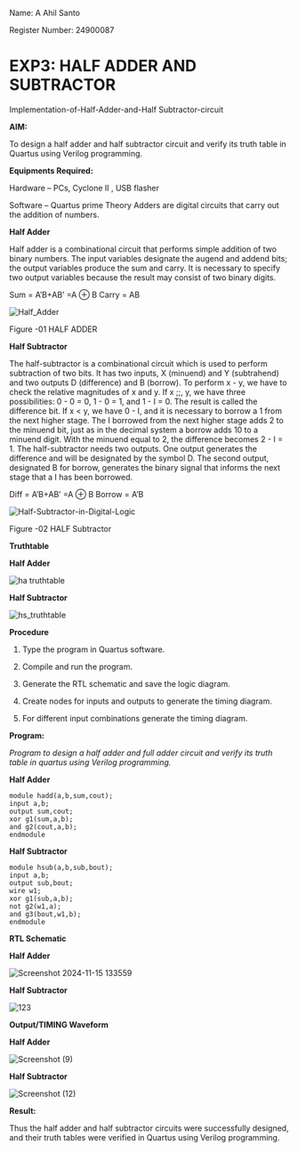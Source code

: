 Name: A Ahil Santo

Register Number: 24900087

# EXP3: HALF ADDER AND SUBTRACTOR

Implementation-of-Half-Adder-and-Half Subtractor-circuit

**AIM:**

To design a half adder and half subtractor circuit and verify its truth table in Quartus using Verilog programming.

**Equipments Required:**

Hardware – PCs, Cyclone II , USB flasher 

Software – Quartus prime Theory Adders are digital circuits that carry out the addition of numbers.

**Half Adder**

Half adder is a combinational circuit that performs simple addition of two binary numbers. The input variables designate the augend and addend bits; the output variables produce the sum and carry. It is necessary to specify two output variables because the result may consist of two binary digits.

Sum = A’B+AB’ =A ⊕ B Carry = AB

![Half_Adder](https://github.com/user-attachments/assets/7bbea727-0808-4db4-8435-39217676bb22)


Figure -01 HALF ADDER

**Half Subtractor**

The half-subtractor is a combinational circuit which is used to perform subtraction of two bits. It has two inputs, X (minuend) and Y (subtrahend) and two outputs D (difference) and B (borrow). To perform x - y, we have to check the relative magnitudes of x and y. If x ;;, y, we have three possibilities: 0 - 0 = 0, 1 - 0 = 1, and 1 - I = 0. The result is called the difference bit. If x < y, we have 0 - I, and it is necessary to borrow a 1 from the next higher stage. The I borrowed from the next higher stage adds 2 to the minuend bit, just as in the decimal system a borrow adds 10 to a minuend digit. With the minuend equal to 2, the difference becomes 2 - I = 1. The half-subtractor needs two outputs. One output generates the difference and will be designated by the symbol D. The second output, designated B for borrow, generates the binary signal that informs the next stage that a I has been borrowed. 

Diff = A’B+AB’ =A ⊕ B
Borrow = A’B

 ![Half-Subtractor-in-Digital-Logic](https://github.com/user-attachments/assets/32675d05-e651-489a-94c6-c36f321377bc)


Figure -02 HALF Subtractor

**Truthtable**

**Half Adder**

![ha truthtable](https://github.com/user-attachments/assets/e645e07f-f76b-498c-96d3-34508f909ba4)


**Half Subtractor**

![hs_truthtable](https://github.com/user-attachments/assets/ce483827-8f26-4ab8-b45e-4901325db982)


**Procedure**

1.	Type the program in Quartus software.

2.	Compile and run the program.

3.	Generate the RTL schematic and save the logic diagram.

4.	Create nodes for inputs and outputs to generate the timing diagram.

5.	For different input combinations generate the timing diagram.


**Program:**

*Program to design a half adder and full adder circuit and verify its truth table in quartus using Verilog programming.*

**Half Adder**

```
module hadd(a,b,sum,cout);
input a,b;
output sum,cout;
xor g1(sum,a,b);
and g2(cout,a,b);
endmodule 
```

**Half Subtractor**

```
module hsub(a,b,sub,bout);
input a,b;
output sub,bout;
wire w1;
xor g1(sub,a,b);
not g2(w1,a);
and g3(bout,w1,b);
endmodule 
```

**RTL Schematic**

**Half Adder**

![Screenshot 2024-11-15 133559](https://github.com/user-attachments/assets/16aa1d41-21e2-4c1a-8725-2dd6dd3292ec)


**Half Subtractor**

![123](https://github.com/user-attachments/assets/ecda5c64-2b36-4526-8037-66be4096cf8b)


**Output/TIMING Waveform**

**Half Adder**

![Screenshot (9)](https://github.com/user-attachments/assets/5c683293-f5a3-4a97-a5fc-ece59af63f49)

**Half Subtractor**

![Screenshot (12)](https://github.com/user-attachments/assets/30691d93-290f-4e59-85a8-ccd7ea266467)


**Result:**

Thus the half adder and half subtractor circuits were successfully designed, and their truth tables were verified in Quartus using Verilog programming.



